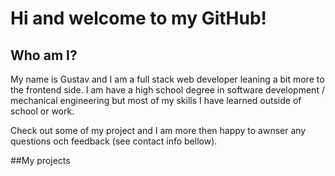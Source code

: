 # Hi and welcome to my GitHub!

## Who am I?

My name is Gustav and I am a full stack web developer leaning a bit more to the frontend side.
I am have a high school degree in software development / mechanical engineering but most of my skills
I have learned outside of school or work. 

Check out some of my project and I am more then happy to awnser any questions och feedback (see contact info bellow).

##My projects
